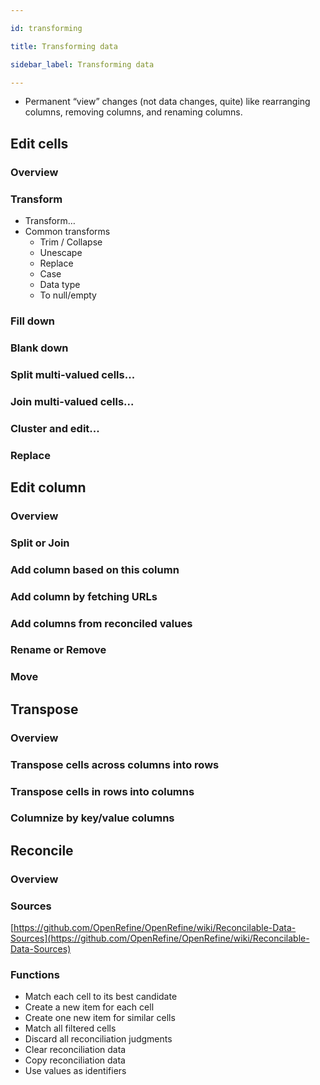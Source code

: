 ```yaml
---

id: transforming

title: Transforming data

sidebar_label: Transforming data

---
```



*   Permanent “view” changes (not data changes, quite) like rearranging columns, removing columns, and renaming columns.


## Edit cells


### Overview


### Transform



*   Transform…
*   Common transforms
    *   Trim / Collapse
    *   Unescape
    *   Replace
    *   Case	
    *   Data type
    *   To null/empty


### Fill down


### Blank down


### Split multi-valued cells...


### Join multi-valued cells...


### Cluster and edit...


### Replace


## Edit column


### Overview


### Split or Join


### Add column based on this column


### Add column by fetching URLs


### Add columns from reconciled values


### Rename or Remove


### Move


## Transpose


### Overview


### Transpose cells across columns into rows


### Transpose cells in rows into columns


### Columnize by key/value columns


## Reconcile


### Overview


### Sources

[https://github.com/OpenRefine/OpenRefine/wiki/Reconcilable-Data-Sources](https://github.com/OpenRefine/OpenRefine/wiki/Reconcilable-Data-Sources)


### Functions



*   Match each cell to its best candidate
*   Create a new item for each cell
*   Create one new item for similar cells
*   Match all filtered cells
*   Discard all reconciliation judgments
*   Clear reconciliation data
*   Copy reconciliation data
*   Use values as identifiers